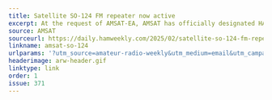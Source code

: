 ```yaml
---
title: Satellite SO-124 FM repeater now active
excerpt: At the request of AMSAT-EA, AMSAT has officially designated HADES-R as Spain-OSCAR 124 (SO-124).
source: AMSAT
sourceurl: https://daily.hamweekly.com/2025/02/satellite-so-124-fm-repeater-active/
linkname: amsat-so-124
urlparams: '?utm_source=amateur-radio-weekly&utm_medium=email&utm_campaign=newsletter'
headerimage: arw-header.gif
linktype: link
order: 1
issue: 371
---
```

